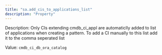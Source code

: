 ```yaml
---
title: "sa.add_cis_to_applications_list"
description: "Property"
---
```


Description: Only CIs extending cmdb_ci_appl are automaticlly added to list of applications
when creating a pattern. To add a CI manually to this list add it to the comma seperated list 

Value: `cmdb_ci_db_ora_catalog`
